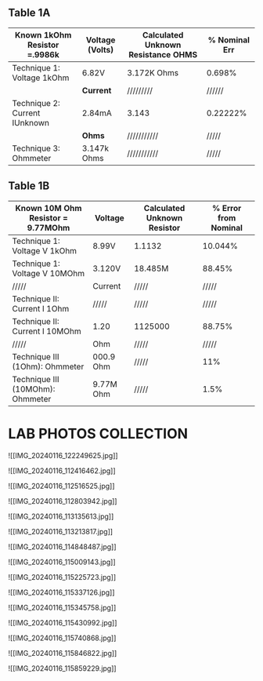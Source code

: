 ## Table 1A
| Known 1kOhm Resistor =.9986k | Voltage (Volts) | Calculated Unknown Resistance OHMS | % Nominal Err |
| ---- | ---- | ---- | ---- |
| Technique 1: Voltage 1kOhm | 6.82V | 3.172K Ohms | 0.698% |
|  | **Current** | ///////// | ////// |
| Technique 2: Current IUnknown  | 2.84mA | 3.143 | 0.22222% |
|  | **Ohms** | /////////// | ///// |
| Technique 3: Ohmmeter | 3.147k Ohms | /////////// | ///// |
## Table 1B
| Known 10M Ohm Resistor = 9.77MOhm | Voltage | Calculated Unknown Resistor | % Error from Nominal |
| ---- | ---- | ---- | ---- |
| Technique 1: Voltage V 1kOhm | 8.99V | 1.1132 | 10.044% |
| Technique 1:<br>Voltage V 10MOhm | 3.120V | 18.485M | 88.45% |
| ///// | Current | ///// | ///// |
| Technique II: Current I 1Ohm | ///// | ///// | ///// |
| Technique II:<br>Current I 10MOhm  | 1.20 | 1125000 | 88.75% |
| ///// | Ohm | ///// | ///// |
| Technique III (1Ohm): Ohmmeter | 000.9 Ohm | ///// | 11% |
| Technique III<br>(10MOhm): Ohmmeter | 9.77M Ohm | ///// | 1.5% |
# LAB PHOTOS COLLECTION
![[IMG_20240116_122249625.jpg]]

![[IMG_20240116_112416462.jpg]]

![[IMG_20240116_112516525.jpg]]

![[IMG_20240116_112803942.jpg]]

![[IMG_20240116_113135613.jpg]]

![[IMG_20240116_113213817.jpg]]

![[IMG_20240116_114848487.jpg]]

![[IMG_20240116_115009143.jpg]]

![[IMG_20240116_115225723.jpg]]

![[IMG_20240116_115337126.jpg]]

![[IMG_20240116_115345758.jpg]]

![[IMG_20240116_115430992.jpg]]

![[IMG_20240116_115740868.jpg]]

![[IMG_20240116_115846822.jpg]]

![[IMG_20240116_115859229.jpg]]